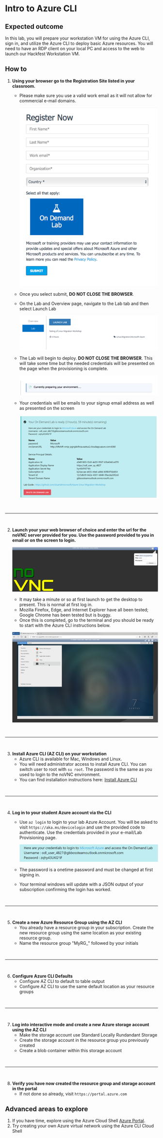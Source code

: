# Intro to Azure CLI

## Expected outcome

In this lab, you will prepare your workstation VM for using the Azure CLI, sign in, and utilize the Azure CLI to deploy basic Azure resources. You will need to have an RDP client on your local PC and access to the web to launch our Hackfest Workstation VM.

## How to 

1. <strong>Using your browser go to the Registration Site listed in your classroom.</strong>
    * Please make sure you use a valid work email as it will not allow for commercial e-mail domains.

         ![SignUp](./images/signup.png)

    * Once you select submit, **DO NOT CLOSE THE BROWSER**.
    * On the Lab and Overview page, navigate to the Lab tab and then select Launch Lab

         ![Launch Lab](./images/launch2.png)

    * The Lab will begin to deploy. **DO NOT CLOSE THE BROWSER**. This will take some time but the needed credentials will be presented on the page when the provisioning is complete.

         ![Preparing Lab](./images/preparing.png)

    * Your credentials will be emails to your signup email address as well as presented on the screen

         ![Credentials](./images/creds-email2.png)

<br><hr><br>

2. <strong>Launch your your web browser of choice and enter the url for the noVNC server provided for you. Use the password provided to you in email or on the screen to login.</strong>

      ![noVNC Server](./images/vncserver.png)

    * It may take a minute or so at first launch to get the desktop to present. This is normal at first log in.
    * Mozilla Firefox, Edge, and Internet Explorer have all been tested; Google Chrome has been tested but is buggy.
    * Once this is completed, go to the terminal and you should be ready to start with the Azure CLI instructions below.

     ![noVNC Terminal](./images/vncterminal.png)

<br><hr><br>

3. <strong>Install Azure CLI (AZ CLI) on your workstation</strong>
    * Azure CLI is available for Mac, Windows and Linux.
    * You will need administrator access to install Azure CLI. You can switch user to root with ``su root``. The password is the same as you used to login to the noVNC environment.
    * You can find installation instructions here: [Install Azure CLI](https://docs.microsoft.com/en-us/cli/azure/install-azure-cli-yum?view=azure-cli-latest)

<br><hr><br>

4. <strong>Log in to your student Azure account via the CLI</strong>
    * Use ``az login`` to login to your lab Azure Account. You will be asked to visit ``https://aka.ms/devicelogin`` and use the provided code to authenticate. Use the credentials provided in your e-mail/Lab Provisioning page.

         ![Azure Credentials](./images/azureinfo2.png)

    * The password is a onetime password and must be changed at first signing in.
    * Your terminal windows will update with a JSON output of your subscription confirming the login has worked.

<br><hr><br>

5. <strong>Create a new Azure Resource Group using the AZ CLI</strong>
    * You already have a resource group in your subscription. Create the new resource group using the same location as your existing resource group.
    * Name the resource group "MyRG_" followed by your initials

<br><hr><br>

6. <strong>Configure Azure CLI Defaults</strong>
    * Configure AZ CLI to default to table output
    * Configure AZ CLI to use the same default location as your resource groups

<br><hr><br>

7. <strong>Log into interactive mode and create a new Azure storage account using the AZ CLI</strong>
    * Make the storage account use Standard Locally Rundandant Storage
    * Create the storage account in the resource group you previously created
    * Create a blob container within this storage account

<br><hr><br>

8. <strong>Verify you have now created the resource group and storage account in the portal</strong>
    * If not done so already, visit ``https://portal.azure.com``

## Advanced areas to explore

1. If you have time, explore using the Azure Cloud Shell [Azure Portal](https://portal.azure.com). 
2. Try creating your own Azure virtual network using the Azure CLI Cloud Shell
